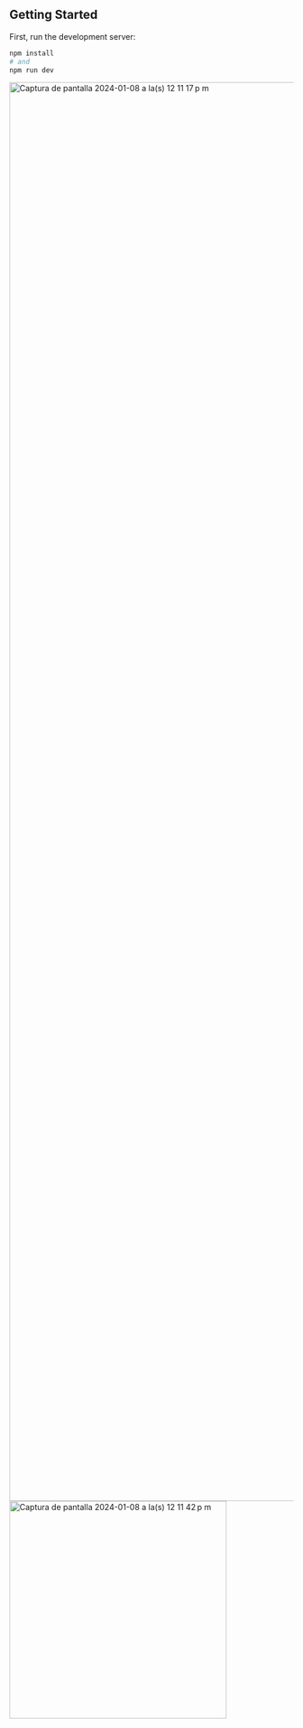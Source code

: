 ## Getting Started

First, run the development server:

```bash
npm install
# and
npm run dev
```

<img width="2512" alt="Captura de pantalla 2024-01-08 a la(s) 12 11 17 p m" src="https://github.com/jotredev/slider-cars-2024/assets/50961956/260b526f-afba-4aee-b598-39b665849b92">

<img width="385" alt="Captura de pantalla 2024-01-08 a la(s) 12 11 42 p m" src="https://github.com/jotredev/slider-cars-2024/assets/50961956/e76daa2f-9d37-4973-9681-8276db125141">

